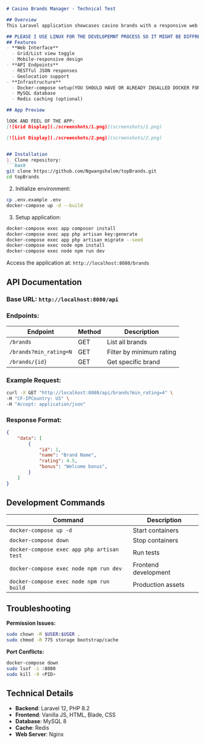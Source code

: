 ```markdown
# Casino Brands Manager - Technical Test

## Overview
This Laravel application showcases casino brands with a responsive web interface and REST API. Built for the BlueWindow PHP Fullstack Developer position, it demonstrates full-stack capabilities with Docker support.

## PLEASE I USE LINUX FOR THE DEVELOPEMNT PROCESS SO IT MIGHT BE DIFFRENT IS YOUR USING WINDOWS ESPECIALLY HWHERE I USE SUDO, FOR SUPER USER IT MIGHT BE DOFFRENT ON WINDOSW
## Features
- **Web Interface**
  - Grid/List view toggle
  - Mobile-responsive design
- **API Endpoints**
  - RESTful JSON responses
  - Geolocation support
- **Infrastructure**
  - Docker-compose setup(YOU SHOULD HAVE OR ALREADY INSALLED DOCKER FOR DESKTOP NO MATTER YOUR OPERATING SYSTEM)
  - MySQL database
  - Redis caching (optional)

## App Preview

lOOK AND FEEL OF THE APP:
[![Grid Display](./screenshots/1.png)](screenshots/1.png)

[![List Display](./screenshots/2.png)](screenshots/2.png)


## Installation
1. Clone repository:
```bash
git clone https://github.com/Ngwangshalom/topBrands.git
cd topBrands
```

2. Initialize environment:
```bash
cp .env.example .env
docker-compose up -d --build
```

3. Setup application:
```bash
docker-compose exec app composer install
docker-compose exec app php artisan key:generate
docker-compose exec app php artisan migrate --seed
docker-compose exec node npm install
docker-compose exec node npm run dev
```

Access the application at: `http://localhost:8080/brands`

## API Documentation
### Base URL: `http://localhost:8080/api`

### Endpoints:
| Endpoint | Method | Description |
|----------|--------|-------------|
| `/brands` | GET | List all brands |
| `/brands?min_rating=N` | GET | Filter by minimum rating |
| `/brands/{id}` | GET | Get specific brand |

### Example Request:
```bash
curl -X GET "http://localhost:8080/api/brands?min_rating=4" \
-H "CF-IPCountry: US" \
-H "Accept: application/json"
```

### Response Format:
```json
{
    "data": [
        {
            "id": 1,
            "name": "Brand Name",
            "rating": 4.5,
            "bonus": "Welcome bonus",
        }
    ]
}
```

## Development Commands
| Command | Description |
|---------|-------------|
| `docker-compose up -d` | Start containers |
| `docker-compose down` | Stop containers |
| `docker-compose exec app php artisan test` | Run tests |
| `docker-compose exec node npm run dev` | Frontend development |
| `docker-compose exec node npm run build` | Production assets |

## Troubleshooting
**Permission Issues:**
```bash
sudo chown -R $USER:$USER .
sudo chmod -R 775 storage bootstrap/cache
```

**Port Conflicts:**
```bash
docker-compose down
sudo lsof -i :8080
sudo kill -9 <PID>
```

## Technical Details
- **Backend**: Laravel 12, PHP 8.2
- **Frontend**: Vanilla JS, HTML, Blade, CSS
- **Database**: MySQL 8
- **Cache**: Redis
- **Web Server**: Nginx
